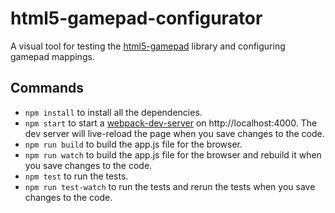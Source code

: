 # html5-gamepad-configurator
A visual tool for testing the [html5-gamepad](https://github.com/ericlathrop/html5-gamepad) library and configuring gamepad mappings.

## Commands

* `npm install` to install all the dependencies.
* `npm start` to start a [webpack-dev-server](https://webpack.github.io/docs/webpack-dev-server.html) on http://localhost:4000. The dev server will live-reload the page when you save changes to the code.
* `npm run build` to build the app.js file for the browser.
* `npm run watch` to build the app.js file for the browser and rebuild it when you save changes to the code.
* `npm test` to run the tests.
* `npm run test-watch` to run the tests and rerun the tests when you save changes to the code.
